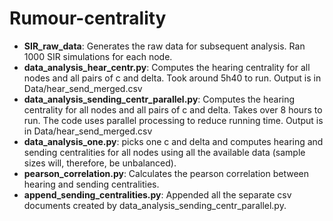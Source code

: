 # Rumour-centrality

  - **SIR_raw_data**: Generates the raw data for subsequent analysis. Ran 1000 SIR simulations for each node.
  - **data_analysis_hear_centr.py**: Computes the hearing centrality for all nodes and all pairs of c and delta. Took around 5h40 to run. Output is in Data/hear_send_merged.csv 
  - **data_analysis_sending_centr_parallel.py**:  Computes the hearing centrality for all nodes and all pairs of c and delta. Takes over 8 hours to run. The code uses parallel processing to reduce running time. Output is in Data/hear_send_merged.csv
  - **data_analysis_one.py**: picks one c and delta and computes hearing and sending centralities for all nodes using all the available data (sample sizes will, therefore, be unbalanced).
  - **pearson_correlation.py**: Calculates the pearson correlation between hearing and sending centralities.
  - **append_sending_centralities.py**: Appended all the separate csv documents created by data_analysis_sending_centr_parallel.py.
